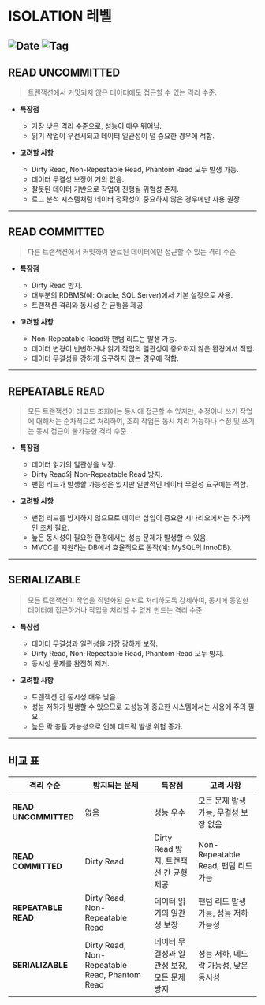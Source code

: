 # ISOLATION 레벨

![Date](https://img.shields.io/badge/Date-2024--12--24-blue)
![Tag](https://img.shields.io/badge/Tag-Database-white)
---

## READ UNCOMMITTED

> 트랜잭션에서 커밋되지 않은 데이터에도 접근할 수 있는 격리 수준.

- **특장점**
    - 가장 낮은 격리 수준으로, 성능이 매우 뛰어남.
    - 읽기 작업이 우선시되고 데이터 일관성이 덜 중요한 경우에 적합.

- **고려할 사항**
    - Dirty Read, Non-Repeatable Read, Phantom Read 모두 발생 가능.
    - 데이터 무결성 보장이 거의 없음.
    - 잘못된 데이터 기반으로 작업이 진행될 위험성 존재.
    - 로그 분석 시스템처럼 데이터 정확성이 중요하지 않은 경우에만 사용 권장.

---

## READ COMMITTED

> 다른 트랜잭션에서 커밋하여 완료된 데이터에만 접근할 수 있는 격리 수준.

- **특장점**
    - Dirty Read 방지.
    - 대부분의 RDBMS(예: Oracle, SQL Server)에서 기본 설정으로 사용.
    - 트랜잭션 격리와 동시성 간 균형을 제공.

- **고려할 사항**
    - Non-Repeatable Read와 팬텀 리드는 발생 가능.
    - 데이터 변경이 빈번하거나 읽기 작업의 일관성이 중요하지 않은 환경에서 적합.
    - 데이터 무결성을 강하게 요구하지 않는 경우에 적합.

---

## REPEATABLE READ

> 모든 트랜잭션이 레코드 조회에는 동시에 접근할 수 있지만, 수정이나 쓰기 작업에 대해서는 순차적으로 처리하여, 조회 작업은 동시 처리 가능하나 수정 및 쓰기는 동시 접근이 불가능한 격리 수준.

- **특장점**
    - 데이터 읽기의 일관성을 보장.
    - Dirty Read와 Non-Repeatable Read 방지.
    - 팬텀 리드가 발생할 가능성은 있지만 일반적인 데이터 무결성 요구에는 적합.

- **고려할 사항**
    - 팬텀 리드를 방지하지 않으므로 데이터 삽입이 중요한 시나리오에서는 추가적인 조치 필요.
    - 높은 동시성이 필요한 환경에서는 성능 문제가 발생할 수 있음.
    - MVCC를 지원하는 DB에서 효율적으로 동작(예: MySQL의 InnoDB).

---

## SERIALIZABLE

> 모든 트랜잭션이 작업을 직렬화된 순서로 처리하도록 강제하여, 동시에 동일한 데이터에 접근하거나 작업을 처리할 수 없게 만드는 격리 수준.

- **특장점**
    - 데이터 무결성과 일관성을 가장 강하게 보장.
    - Dirty Read, Non-Repeatable Read, Phantom Read 모두 방지.
    - 동시성 문제를 완전히 제거.

- **고려할 사항**
    - 트랜잭션 간 동시성 매우 낮음.
    - 성능 저하가 발생할 수 있으므로 고성능이 중요한 시스템에서는 사용에 주의 필요.
    - 높은 락 충돌 가능성으로 인해 데드락 발생 위험 증가.

---

## 비교 표

| **격리 수준**         | **방지되는 문제**                   | **특장점**                        | **고려 사항**                        |
|----------------------|-----------------------------------|---------------------------------|-----------------------------------|
| **READ UNCOMMITTED** | 없음                             | 성능 우수                         | 모든 문제 발생 가능, 무결성 보장 없음 |
| **READ COMMITTED**   | Dirty Read                       | Dirty Read 방지, 트랜잭션 간 균형 제공 | Non-Repeatable Read, 팬텀 리드 가능 |
| **REPEATABLE READ**  | Dirty Read, Non-Repeatable Read   | 데이터 읽기의 일관성 보장           | 팬텀 리드 발생 가능, 성능 저하 가능성 |
| **SERIALIZABLE**     | Dirty Read, Non-Repeatable Read, Phantom Read | 데이터 무결성과 일관성 보장, 모든 문제 방지 | 성능 저하, 데드락 가능성, 낮은 동시성 |
